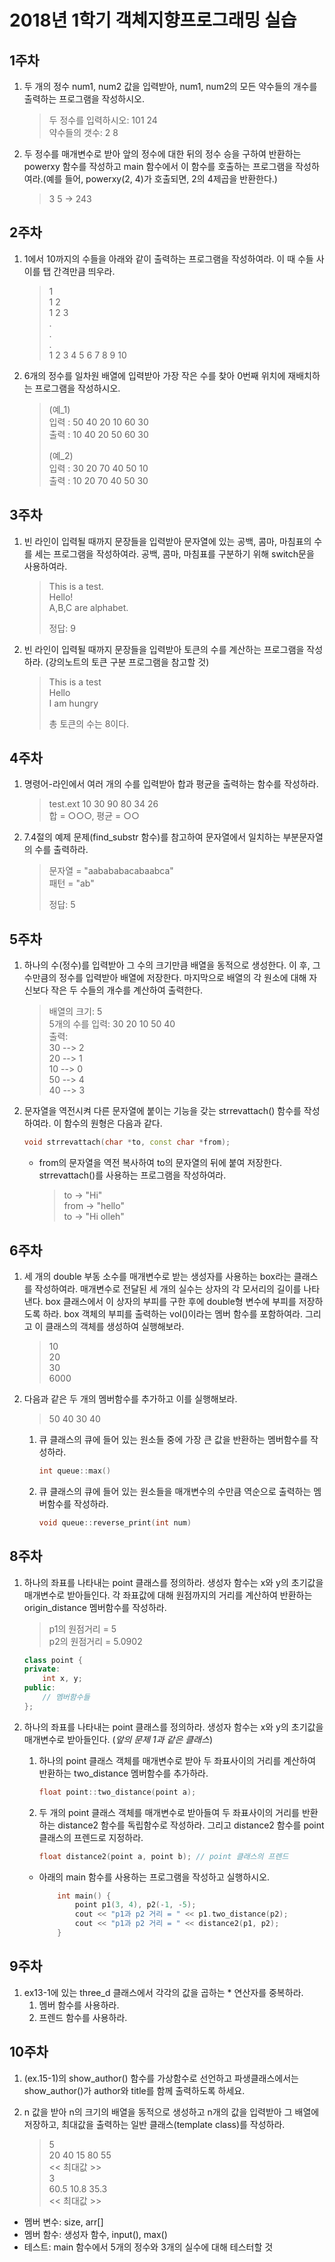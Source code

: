 # 2018년 1학기 객체지향프로그래밍 실습

## 1주차

1. 두 개의 정수 num1, num2 값을 입력받아,  num1, num2의 모든 약수들의 개수를 출력하는 프로그램을 작성하시오.

    > 두 정수를 입력하시오: 101 24  
    > 약수들의 갯수: 2 8

2. 두 정수를 매개변수로 받아 앞의 정수에 대한 뒤의 정수 승을 구하여 반환하는 powerxy 함수를 작성하고 main 함수에서 이 함수를 호출하는 프로그램을 작성하여라.(예를 들어, powerxy(2, 4)가 호출되면, 2의 4제곱을 반환한다.)

    > 3    5 → 243

## 2주차

1. 1에서 10까지의 수들을 아래와 같이 출력하는 프로그램을 작성하여라. 이 때 수들 사이를 탭 간격만큼 띄우라.

    > 1  
    > 1 2  
    > 1 2 3  
    > .  
    > .  
    > .  
    > 1 2 3 4 5 6 7 8 9 10

2. 6개의 정수를 일차원 배열에 입력받아 가장 작은 수를 찾아 0번째 위치에 재배치하는 프로그램을 작성하시오.

    > (예_1)  
    > 입력 : 50 40 20 10 60 30  
    > 출력 : 10 40 20 50 60 30  
    >  
    > (예_2)  
    > 입력 : 30 20 70 40 50 10  
    > 출력 : 10 20 70 40 50 30

## 3주차

1. 빈 라인이 입력될 때까지 문장들을 입력받아 문자열에 있는 공백, 콤마, 마침표의 수를 세는 프로그램을 작성하여라. 공백, 콤마, 마침표를 구분하기 위해 switch문을 사용하여라.

    > This is a test.  
    > Hello!  
    > A,B,C are alphabet.  
    >  
    > 정답: 9

2. 빈 라인이 입력될 때까지 문장들을 입력받아 토큰의 수를 계산하는 프로그램을 작성하라. (강의노트의 토큰 구분 프로그램을 참고할 것)

    > This is a test  
    > Hello  
    > I am hungry  
    >  
    > 총 토큰의 수는 8이다.

## 4주차

1. 명령어-라인에서 여러 개의 수를 입력받아 합과 평균을 출력하는 함수를 작성하라.

    > test.ext 10 30 90 80 34 26  
    > 합 = ○○○, 평균 = ○○

2. 7.4절의 예제 문제(find_substr 함수)를 참고하여 문자열에서 일치하는 부분문자열의 수를 출력하라.

    > 문자열 = "aabababacabaabca"  
    > 패턴 = "ab"  
    >  
    > 정답: 5

## 5주차

1. 하나의 수(정수)를 입력받아 그 수의 크기만큼 배열을 동적으로 생성한다. 이 후, 그 수만큼의 정수를 입력받아 배열에 저장한다. 마지막으로 배열의 각 원소에 대해 자신보다 작은 두 수들의 개수를 계산하여 출력한다.

    > 배열의 크기: 5  
    > 5개의 수를 입력: 30 20 10 50 40  
    > 출력:  
    > 30 --> 2  
    > 20 --> 1  
    > 10 --> 0  
    > 50 --> 4  
    > 40 --> 3

2. 문자열을 역전시켜 다른 문자열에 붙이는 기능을 갖는 strrevattach() 함수를 작성하여라. 이 함수의 원형은 다음과 같다.

    ```C++
    void strrevattach(char *to, const char *from);
    ```

    * from의 문자열을 역전 복사하여 to의 문자열의 뒤에 붙여 저장한다. strrevattach()를 사용하는 프로그램을 작성하여라.

        > to -> "Hi"  
        > from -> "hello"  
        > to -> "Hi olleh"

## 6주차

1. 세 개의 double 부동 소수를 매개변수로 받는 생성자를 사용하는 box라는 클래스를 작성하여라. 매개변수로 전달된 세 개의 실수는 상자의 각 모서리의 길이를 나타낸다. box 클래스에서 이 상자의 부피를 구한 후에 double형 변수에 부피를 저장하도록 하라. box 객체의 부피를 출력하는 vol()이라는 멤버 함수를 포함하여라. 그리고 이 클래스의 객체를 생성하여 실행해보라.

    > 10  
    > 20  
    > 30  
    > 6000

2. 다음과 같은 두 개의 멤버함수를 추가하고 이를 실행해보라.
    > 50 40 30 40
    1. 큐 클래스의 큐에 들어 있는 원소들 중에 가장 큰 값을 반환하는 멤버함수를 작성하라.

        ```C++
        int queue::max()
        ```

    2. 큐 클래스의 큐에 들어 있는 원소들을 매개변수의 수만큼 역순으로 출력하는 멤버함수를 작성하라.

        ```C++
        void queue::reverse_print(int num)
        ```

## 8주차

1. 하나의 좌표를 나타내는 point 클래스를 정의하라. 생성자 함수는 x와 y의 초기값을 매개변수로 받아들인다. 각 좌표값에 대해 원점까지의 거리를 계산하여 반환하는 origin_distance 멤버함수를 작성하라.

    > p1의 원점거리 = 5  
    > p2의 원점거리 = 5.0902

    ```C++
    class point {
    private:
        int x, y;
    public:
        // 멤버함수들
    };
    ```

2. 하나의 좌표를 나타내는 point 클래스를 정의하라. 생성자 함수는 x와 y의 초기값을 매개변수로 받아들인다. (*앞의 문제 1과 같은 클래스*)
    1. 하나의 point 클래스 객체를 매개변수로 받아 두 좌표사이의 거리를 계산하여 반환하는 two_distance 멤버함수를 추가하라.

        ```C++
        float point::two_distance(point a);
        ```

    2. 두 개의 point 클래스 객체를 매개변수로 받아들여 두 좌표사이의 거리를 반환하는 distance2 함수를 독립함수로 작성하라. 그리고 distance2 함수를 point 클래스의 프렌드로 지정하라.

        ```C++
        float distance2(point a, point b); // point 클래스의 프렌드
        ```

    * 아래의 main 함수를 사용하는 프로그램을 작성하고 실행하시오.

        ```C++
            int main() {
                point p1(3, 4), p2(-1, -5);
                cout << "p1과 p2 거리 = " << p1.two_distance(p2);
                cout << "p1과 p2 거리 = " << distance2(p1, p2);
            }
        ```

## 9주차

1. ex13-1에 있는 three_d 클래스에서 각각의 값을 곱하는 * 연산자를 중복하라.
    1. 멤버 함수를 사용하라.
    2. 프렌드 함수를 사용하라.

## 10주차

1. (ex.15-1)의 show_author() 함수를 가상함수로 선언하고 파생클래스에서는 show_author()가 author와 title를 함께 출력하도록 하세요.

2. n 값을 받아 n의 크기의 배열을 동적으로 생성하고 n개의 값을 입력받아 그 배열에 저장하고, 최대값을 출력하는 일반 클래스(template class)를 작성하라.

    > 5  
    > 20   40   15   80   55  
    > << 최대값 >>  
    > 3  
    > 60.5   10.8   35.3  
    > << 최대값 >>

* 멤버 변수: size, arr[]
* 멤버 함수: 생성자 함수, input(), max()  
* 테스트: main 함수에서 5개의 정수와 3개의 실수에 대해 테스터할 것

